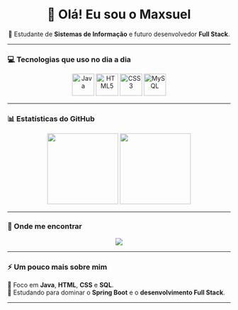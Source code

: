 <h1 align="center">👋 Olá! Eu sou o Maxsuel</h1>

<p align="center">
  🚀 Estudante de <b>Sistemas de Informação</b> e futuro desenvolvedor <b>Full Stack</b>.<br>
</p>

---

### 💻 Tecnologias que uso no dia a dia
<p align="center">
  <img src="https://cdn.jsdelivr.net/gh/devicons/devicon/icons/java/java-original.svg" width="50px" alt="Java"/>
  <img src="https://cdn.jsdelivr.net/gh/devicons/devicon/icons/html5/html5-original.svg" width="50px" alt="HTML5"/>
  <img src="https://cdn.jsdelivr.net/gh/devicons/devicon/icons/css3/css3-original.svg" width="50px" alt="CSS3"/>
  <img src="https://cdn.jsdelivr.net/gh/devicons/devicon/icons/mysql/mysql-original.svg" width="50px" alt="MySQL"/>
</p>

---

### 📊 Estatísticas do GitHub
<div align="center">
  <img height="160em" src="https://github-readme-stats.vercel.app/api?username=Maxsuel&show_icons=true&theme=tokyonight&hide_border=true" />
  <img height="160em" src="https://github-readme-stats.vercel.app/api/top-langs/?username=Maxsuel&layout=compact&theme=tokyonight&hide_border=true" />
</div>

---

### 🔗 Onde me encontrar
<p align="center">
  <a href="mailto:maxsuel.lima@dcx.ufpb.br"><img src="https://img.shields.io/badge/Gmail-D14836?style=for-the-badge&logo=gmail&logoColor=white"></a>
</p>

---

### ⚡ Um pouco mais sobre mim 
🎯 Foco em **Java**, **HTML**, **CSS** e **SQL**.  
🧠 Estudando para dominar o **Spring Boot** e o **desenvolvimento Full Stack**.  


---
